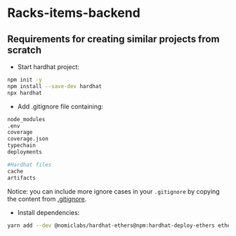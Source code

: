 # Racks-items-backend

## Requirements for creating similar projects from scratch
- Start hardhat project:
```bash
npm init -y
npm install --save-dev hardhat
npx hardhat
```
- Add .gitignore file containing:
```bash
node_modules
.env
coverage
coverage.json
typechain
deployments

#Hardhat files
cache
artifacts
```

Notice: you can include more ignore cases in your `.gitignore` by copying the content from [.gitignore](https://github.com/JMariadlcs/raffle-full-stack/blob/main/.gitignore).

- Install dependencies:
```bash
yarn add --dev @nomiclabs/hardhat-ethers@npm:hardhat-deploy-ethers ethers @nomiclabs/hardhat-etherscan @nomiclabs/hardhat-waffle chai ethereum-waffle hardhat hardhat-contract-sizer hardhat-deploy hardhat-gas-reporter prettier prettier-plugin-solidity solhint solidity-coverage dotenv @chainlink/contracts
```